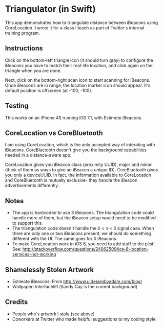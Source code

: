 Triangulator (in Swift)
=====================

This app demonstrates how to triangulate distance between iBeacons using CoreLocation. I wrote it for a class I teach as part of Twitter's internal training program.

## Instructions

Click on the bottom-left triangle icon (it should turn gray) to configure the iBeacons you have to match their real-life location, and click again on the triangle when you are done.

Next, click on the bottom-right scan icon to start scanning for iBeacons. Once iBeacons are in range, the location marker icon should appear. It's default position is offscreen (at -100, -100).

## Testing

This works on an iPhone 4S running iOS 7.1, with Estimote iBeacons.

## CoreLocation vs CoreBluetooth

I am using CoreLocation, which is the only accepted way of interating with iBeacons. CoreBluetooth doesn't give you the background capabilities needed in a distance-aware app. 

CoreLocation gives you iBeacon class (proximity UUID), major and minor (think of them as ways to give an iBeacon a unique ID). CoreBluetooth gives you only a deviceUUID. In fact, the information available to CoreLocation and CoreBluetooth is  mutually exclusive- they handle the iBeacon advertisements differently.

## Notes

* The app is hardcoded to use 3 iBeacons. The triangulation code could handle more of them, but the iBeacon setup would need to be modified to support this.
* The triangulation code doesn't handle the 0 < n < 3 signal case. When there are only one or two iBeacons present, we should do something different with the UI. The same goes for 0 iBeacons.
* To make CoreLocation work in iOS 8, you need to add stuff to the plist! See: http://stackoverflow.com/questions/24062509/ios-8-location-services-not-working

## Shamelessly Stolen Artwork

* Estimote iBeacons: From http://www.uidesignbyadam.com/blog/
* Wallpaper: Interfacelift (Sandy Cay is the current background)

## Credits

* People who's artwork I stole (see above)
* Coworkers at Twitter who made helpful suggestions to my coding style
